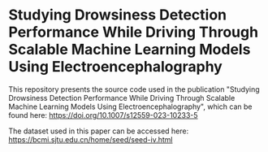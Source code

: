 # Studying Drowsiness Detection Performance While Driving Through Scalable Machine Learning Models Using Electroencephalography

This repository presents the source code used in the publication "Studying Drowsiness Detection Performance While Driving Through Scalable Machine Learning Models Using Electroencephalography", which can be found here: https://doi.org/10.1007/s12559-023-10233-5

The dataset used in this paper can be accessed here: https://bcmi.sjtu.edu.cn/home/seed/seed-iv.html

